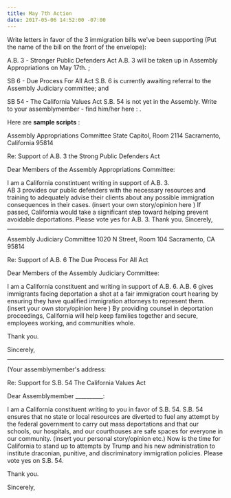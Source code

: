```yaml
---
title: May 7th Action
date: 2017-05-06 14:52:00 -07:00
---
```


Write letters in favor of the 3 immigration bills we've been supporting (Put the name of the bill on the front of the envelope):  

A.B. 3 - Stronger Public Defenders Act [](https://www.aclunc.org/our-work/legislation/strengthening-public-defenders-act-ab-3) A.B. 3 will be taken up in Assembly Appropriations on May 17th. ; 

SB 6 - Due Process For All Act [](https://www.aclusocal.org/en/legislation/due-process-all-act) S.B. 6 is currently awaiting referral to the Assembly Judiciary committee; and 

SB 54 - The California Values Act [](https://www.aclunc.org/our-work/legislation/california-values-act-sb-54) S.B. 54 is not yet in the Assembly. Write to your assemblymember - find him/her here : [](http://findyourrep.legislature.ca.gov/).

Here are **sample scripts** :

Assembly Appropriations Committee 
State Capitol, Room 2114 
Sacramento, California 95814

Re:  Support of A.B. 3 the Strong Public Defenders Act

Dear Members of the Assembly Appropriations Committee:

I am a California constintuent writing in support of A.B. 3.  
AB 3 provides our public defenders with the necessary resources and training to adequately advise their clients about any possible immigration consequences in their cases. (insert your own story/opinion here ) If passed, California would take a significant step toward helping prevent avoidable deportations.  Please vote yes for A.B. 3.
Thank you.
Sincerely,

------------------------------------------------------

Assembly Judiciary Committee 
1020 N Street, Room 104 
Sacramento, CA 95814

Re: Support of A.B. 6 The Due Process For All Act

Dear Members of the Assembly Judiciary Committee:

I am a California constituent and writing in support of A.B. 6.  A.B. 6 gives immigrants facing deportation a shot at a fair immigration court hearing by ensuring they have qualified immigration attorneys to represent them. (insert your own story/opinion here ) By providing counsel in deportation proceedings, California will help keep families together and secure, employees working, and communities whole.

Thank you.

Sincerely,

---------------------------------------------
(Your assemblymember's address:  [](http://findyourrep.legislature.ca.gov/)

Re: Support for S.B. 54 The California Values Act

Dear Assemblymember __________:

I am a California constituent writing to you in favor of S.B. 54.
S.B. 54 ensures that no state or local resources are diverted to fuel any attempt by the federal government to carry out mass deportations and that our schools, our hospitals, and our courthouses are safe spaces for everyone in our community. (insert your personal story/opinion etc.) Now is the time for California to stand up to attempts by Trump and his new administration to institute draconian, punitive, and discriminatory immigration policies. Please vote yes on S.B. 54.

Thank you.

Sincerely,



  

